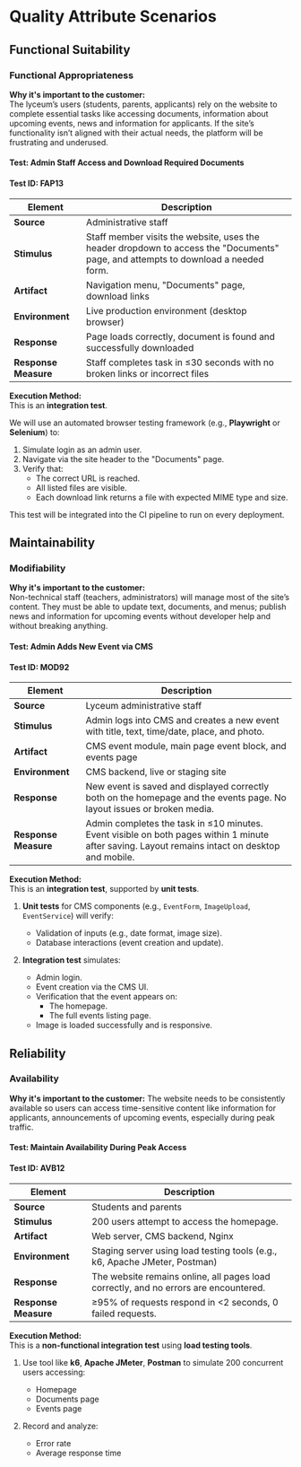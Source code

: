 # Quality Attribute Scenarios

## Functional Suitability

### Functional Appropriateness

**Why it's important to the customer:**  
The lyceum’s users (students, parents, applicants) rely on the website to complete essential tasks like accessing documents, information about upcoming events, news and information for applicants. If the site’s functionality isn’t aligned with their actual needs, the platform will be frustrating and underused.

#### Test: Admin Staff Access and Download Required Documents

#### Test ID: FAP13

| Element            | Description                                                                 |
|--------------------|-----------------------------------------------------------------------------|
| **Source**         | Administrative staff                                                        |
| **Stimulus**       | Staff member visits the website, uses the header dropdown to access the "Documents" page, and attempts to download a needed form. |
| **Artifact**       | Navigation menu, "Documents" page, download links                           |
| **Environment**    | Live production environment (desktop browser)                               |
| **Response**       | Page loads correctly, document is found and successfully downloaded         |
| **Response Measure** | Staff completes task in ≤30 seconds with no broken links or incorrect files |

**Execution Method:**  
This is an **integration test**.

We will use an automated browser testing framework (e.g., **Playwright** or **Selenium**) to:

1. Simulate login as an admin user.  
2. Navigate via the site header to the "Documents" page.  
3. Verify that:  
   - The correct URL is reached.  
   - All listed files are visible.  
   - Each download link returns a file with expected MIME type and size.

This test will be integrated into the CI pipeline to run on every deployment.

## Maintainability

### Modifiability

**Why it's important to the customer:**  
Non-technical staff (teachers, administrators) will manage most of the site’s content. They must be able to update text, documents, and menus; publish news and information for upcoming events without developer help and without breaking anything.

#### Test: Admin Adds New Event via CMS

#### Test ID: MOD92

| Element            | Description                                                                 |
|--------------------|-----------------------------------------------------------------------------|
| **Source**         | Lyceum administrative staff                                                 |
| **Stimulus**       | Admin logs into CMS and creates a new event with title, text, time/date, place, and photo. |
| **Artifact**       | CMS event module, main page event block, and events page                    |
| **Environment**    | CMS backend, live or staging site                                           |
| **Response**       | New event is saved and displayed correctly both on the homepage and the events page. No layout issues or broken media. |
| **Response Measure** | Admin completes the task in ≤10 minutes. Event visible on both pages within 1 minute after saving. Layout remains intact on desktop and mobile. |

**Execution Method:**  
This is an **integration test**, supported by **unit tests**.

1. **Unit tests** for CMS components (e.g., `EventForm`, `ImageUpload`, `EventService`) will verify:  
   - Validation of inputs (e.g., date format, image size).  
   - Database interactions (event creation and update).

2. **Integration test** simulates:  
   - Admin login.  
   - Event creation via the CMS UI.  
   - Verification that the event appears on:  
     - The homepage.  
     - The full events listing page.  
   - Image is loaded successfully and is responsive.

## Reliability

### Availability

**Why it's important to the customer:** 
The website needs to be consistently available so users can access time-sensitive content like information for applicants, announcements of upcoming events, especially during peak traffic.

#### Test: Maintain Availability During Peak Access

#### Test ID: AVB12

| Element            | Description                                                                 |
|--------------------|-----------------------------------------------------------------------------|
| **Source**         | Students and parents                                                        |
| **Stimulus**       | 200 users attempt to access the homepage.                                   |
| **Artifact**       | Web server, CMS backend, Nginx                                              |
| **Environment**    | Staging server using load testing tools (e.g., k6, Apache JMeter, Postman)  |
| **Response**       | The website remains online, all pages load correctly, and no errors are encountered. |
| **Response Measure** | ≥95% of requests respond in <2 seconds, 0 failed requests.                |

**Execution Method:**  
This is a **non-functional integration test** using **load testing tools**.

1. Use tool like **k6**, **Apache JMeter**, **Postman** to simulate 200 concurrent users accessing:  
   - Homepage  
   - Documents page  
   - Events page

2. Record and analyze:
   - Error rate  
   - Average response time
